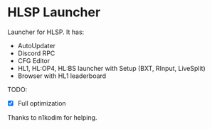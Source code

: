 # HLSP Launcher

Launcher for HLSP. It has:

* AutoUpdater
* Discord RPC
* CFG Editor
* HL1, HL:OP4, HL:BS launcher with Setup (BXT, RInput, LiveSplit)
* Browser with HL1 leaderboard

TODO:

 - [x] Full optimization 

Thanks to n1kodim for helping.